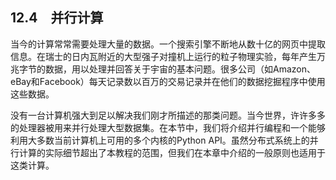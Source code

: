    

## 12.4　并行计算

当今的计算常常需要处理大量的数据。一个搜索引擎不断地从数十亿的网页中提取信息。在瑞士的日内瓦附近的大型强子对撞机上运行的粒子物理实验，每年产生万兆字节的数据，用以处理并回答关于宇宙的基本问题。很多公司（如Amazon、eBay和Facebook）每天记录数以百万的交易记录并在他们的数据挖掘程序中使用这些数据。

没有一台计算机强大到足以解决我们刚才所描述的那类问题。当今世界，许许多多的处理器被用来并行处理大型数据集。在本节中，我们将介绍并行编程和一个能够利用大多数当前计算机上可用的多个内核的Python API。虽然分布式系统上的并行计算的实际细节超出了本教程的范围，但我们在本章中介绍的一般原则也适用于这类计算。